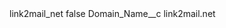<?xml version="1.0" encoding="UTF-8"?>
<CustomMetadata xmlns="http://soap.sforce.com/2006/04/metadata" xmlns:xsi="http://www.w3.org/2001/XMLSchema-instance" xmlns:xsd="http://www.w3.org/2001/XMLSchema">
    <label>link2mail_net</label>
    <protected>false</protected>
    <values>
        <field>Domain_Name__c</field>
        <value xsi:type="xsd:string">link2mail.net</value>
    </values>
</CustomMetadata>
